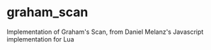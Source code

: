 # graham_scan
Implementation of Graham's Scan, from Daniel Melanz's Javascript implementation for Lua
